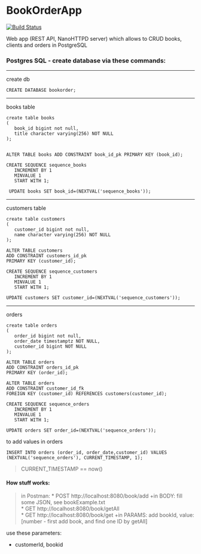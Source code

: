 # BookOrderApp 
[![Build Status](https://travis-ci.org/ppszczepaniak/BookOrderApp.svg?branch=master)](https://travis-ci.org/ppszczepaniak/BookOrderApp)

Web app (REST API, NanoHTTPD server) which allows to CRUD books, clients and orders in PostgreSQL

### Postgres SQL - create database via these commands:
****
create db
```
CREATE DATABASE bookorder;

```
***
books table
```
create table books
(
   book_id bigint not null,
   title character varying(256) NOT NULL
);


ALTER TABLE books ADD CONSTRAINT book_id_pk PRIMARY KEY (book_id);

CREATE SEQUENCE sequence_books
   INCREMENT BY 1 
   MINVALUE 1 
   START WITH 1;
   
 UPDATE books SET book_id=(NEXTVAL('sequence_books'));
``` 
***
customers table
```
create table customers
(
   customer_id bigint not null,
   name character varying(256) NOT NULL
);

ALTER TABLE customers 
ADD CONSTRAINT customers_id_pk 
PRIMARY KEY (customer_id);

CREATE SEQUENCE sequence_customers
   INCREMENT BY 1 
   MINVALUE 1 
   START WITH 1;
   
UPDATE customers SET customer_id=(NEXTVAL('sequence_customers'));
``` 
***
orders
```
create table orders
(
   order_id bigint not null,
   order_date timestamptz NOT NULL,
   customer_id bigint NOT NULL
);

ALTER TABLE orders 
ADD CONSTRAINT orders_id_pk 
PRIMARY KEY (order_id);

ALTER TABLE orders 
ADD CONSTRAINT customer_id_fk 
FOREIGN KEY (customer_id) REFERENCES customers(customer_id);

CREATE SEQUENCE sequence_orders
   INCREMENT BY 1 
   MINVALUE 1 
   START WITH 1;
   
UPDATE orders SET order_id=(NEXTVAL('sequence_orders'));
```
to add values in orders
```
INSERT INTO orders (order_id, order_date,customer_id) VALUES (NEXTVAL('sequence_orders'), CURRENT_TIMESTAMP, 1);
```
>CURRENT_TIMESTAMP == now()

#### How stuff works:  
>in Postman:
     * POST http://localhost:8080/book/add +in BODY: fill some JSON, see bookExample.txt  
     * GET http://localhost:8080/book/getAll  
     * GET http://localhost:8080/book/get +in PARAMS: add bookId, value: [number - first add book, and find one ID by getAll]

use these parameters:
- customerId, bookid
